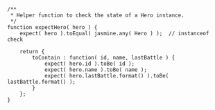     /**
     * Helper function to check the state of a Hero instance.
     */
    function expectHero( hero ) {
        expect( hero ).toEqual( jasmine.any( Hero ) );  // instanceof check
        
        return {
            toContain : function( id, name, lastBattle ) {
                expect( hero.id ).toBe( id );
                expect( hero.name ).toBe( name );
                expect( hero.lastBattle.format() ).toBe( lastBattle.format() );
            }
        };
    }